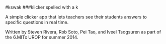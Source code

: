 #kswak
###klicker spelled with a k

A simple clicker app that lets teachers see their students answers to specific questions in real time.

Written by Steven Rivera, Rob Soto, Pei Tao, and Iveel Tsogsuren as part of the 6.MITx UROP for summer 2014.
